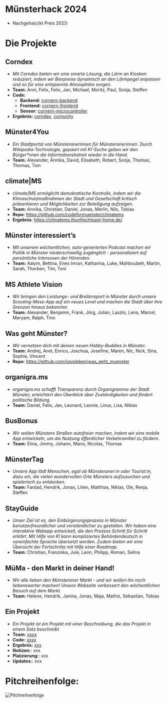 # Münsterhack 2024

- Nachgeha(c)kt Preis 2023: 

# Die Projekte

## Corndex

- _Mit Corndex bieten wir eine smarte Lösung, die Lärm an Kiosken reduziert, indem wir Bierpreise dynamisch an den Lärmpegel anpassen und so für eine entspannte Atmosphäre sorgen._
- **Team:** Anni, Felix, Felix, Jan, Michael, Moritz, Paul, Sonja, Steffen
- **Code:**
  - **Backend:** [cornern-backend](https://github.com/Just-another-Muensterhack/cornern-backend)
  - **Frontend:** [cornern-frontend](https://github.com/Just-another-Muensterhack/cornern-frontend)
  - **Sensor:** [cornern-microcontroller](https://github.com/Just-another-Muensterhack/cornern-microcontroller)
- **Ergebnis:** [corndex](https://corndex.de/), [cornunity](https://cornunity.de/)

## Münster4You

- _Ein Stadtportal von Münsteranerinnen für Münsteranerinnen. Durch Wikipedia-Technologie, gepaart mit KI-Suche geben wir den Bürger*nnen die Informationshoheit wieder in die Hand._
- **Team:** Alexander, Annika, David, Elisabeth, Robert, Sonja, Thomas, Thomas, Tom

## climate|MS

- _climate|MS ermöglicht demokratische Kontrolle, indem wir die Klimaschutzmaßnahmen der Stadt und Gesellschaft kritisch präsentieren und Möglichkeiten zur Beteiligung aufzeigen._
- **Team:** Annika, Christian, Daniel, Jonas, Merlin, Nils, Tobias
- **Repo**: https://github.com/codeformuenster/climatems
- **Ergebnis**: https://climatems.thunfischtoast-home.de/

## Münster interessiert’s

- _Mit unserem wöchentlichen, auto-generierten Podcast machen wir Politik in Münster niederschwellig zugänglich - personalisiert auf persönliche Interessen der Hörenden._
- **Team:** Aalym, Bettina, Enes Imran, Katharina, Luke, Mahboubeh, Martin, Sarah, Thorben, Tim, Toni

## MS Athlete Vision

- _Wir bringen den Leistungs- und Breitensport in Münster durch unsere Scouting-Mess-App auf ein neues Level und machen die Stadt über ihre Grenzen hinaus bekannter._
- **Team:** Alexander, Benjamin, Frank, Jörg, Julian, Laszlo, Lena, Marcel, Maryam, Ralph, Tino

## Was geht Münster?

- _Wir vernetzen dich mit deinen neuen Hobby-Buddies in Münster._
- **Team:** Andrej, Anel, Enrico, Joschua, Josefine, Maren, Nic, Nick, Sina, Sophie, Vincent
- **Repo**: https://github.com/josisleben/was_geht_muenster

## organigra.ms

- _organigra.ms schafft Transparenz durch Organigramme der Stadt Münster, erleichtert den Überblick über Zuständigkeiten und fördert politische Bildung._
- **Team:** Daniel, Felix, Jan, Leonard, Leonie, Linus, Lisa, Niklas

## BusBonus

- _Wir wollen Münsters Straßen autofreier machen, indem wir eine mobile App entwickeln, um die Nutzung öffentlicher Verkehrsmittel zu fördern._
- **Team:** Elina, Jimmy, Johann, Mario, Nicolas, Thomas

## MünsterTag

- _Unsere App lädt Menschen, egal ob Münsteraner:in oder Tourist:in, dazu ein, die vielen wundervollen Orte Münsters aufzusuchen und spielerisch zu entdecken._
- **Team:** Fardad, Hendrik, Jonas, Lilien, Matthias, Niklas, Ole, Renja, Steffen

## StayGuide

- _Unser Ziel ist es, den Einbürgerungsprozess in Münster benutzerfreundlicher und verständlicher zu gestalten. Wir haben eine interaktive Webapp entwickelt, die den Prozess Schritt für Schritt erklärt. Mit Hilfe von KI kann kompliziertes Behördendeutsch in vereinfachte Sprache übersetzt werden. Zudem bieten wir eine Übersicht der Fortschritte mit Hilfe einer Roadmap._
- **Team:** Christian, Franziska, Jule, Leon, Philipp, Roman, Selina

## MüMa - den Markt in deiner Hand!

- _Wir alle lieben den Münsteraner Markt - und wir wollen ihn noch liebenswerter machen! Unsere Webseite verbessert den wöchentlichen Besuch auf dem Markt._
- **Team:** Helene, Hendrik, Janina, Jonas, Maja, Mathis, Sebastian, Tobias

## Ein Projekt

- _Ein Projekt ist ein Projekt mit einer Beschreibung, die das Projekt in einem Satz beschreibt._
- **Team:** [xxxx](xxxx)
- **Code:** [xxxx](xxxx)
- **Ergebnis:** [xxx](xxx)
- **Notizen:**: xxx
- **Platzierung:**: xxx
- **Updates:**: xxx

# Pitchreihenfolge:

![Pitchreihenfolge](./images/pitchreihenfolge2024.jpeg)
